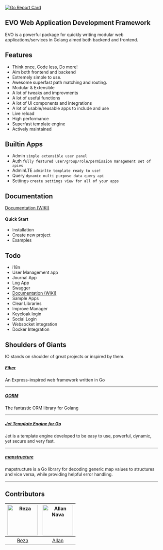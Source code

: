 [![Go Report Card](https://goreportcard.com/badge/github.com/iesreza/io)](https://goreportcard.com/report/github.com/iesreza/io)
## EVO Web Application Development Framework
EVO is a powerful package for quickly writing modular web applications/services in Golang aimed both backend and frontend.


## Features
 - Think once, Code less, Do more!
 - Aim both frontend and backend
 - Extremely simple to use.
 - Awesome superfast path matching and routing.
 - Modular & Extensible
 - A lot of tweaks and improvments
 - A lot of useful functions
 - A lot of UI components and integrations
 - A lot of usable/reusable apps to include and use
 - Live reload
 - High performance
 - Superfast template engine
 - Actively maintained
 
## Builtin Apps 
- Admin `simple extensible user panel`
- Auth `fully featured user/group/role/permission management set of apies`
- AdminLTE `adminlte template ready to use!`
- Query `dynamic multi purpose data query api`
- Settings `create settings view for all of your apps`


## Documentation

[Documentation (WIKI)](https://github.com/getevo/evo/wiki)  

#### Quick Start
 - Installation
 - Create new project
 - Examples

## Todo
- i18n
- User Management app
- Journal App
- Log App
- Swagger
- [Documentation (WIKI)](https://github.com/getevo/evo/wiki)  
- Sample Apps
- Clear Libraries
- Improve Manager
- Keycloak login
- Social Login
- Websocket integration
- Docker Integration

## Shoulders of Giants
IO stands on shoulder of great projects or inspired by them.

##### [Fiber](https://github.com/gofiber/fiber "Fiber")  
An Express-inspired web framework written in Go
_____
##### [GORM](https://github.com/jinzhu/gorm "GORM")  
The fantastic ORM library for Golang
_____


##### [Jet Template Engine for Go](https://github.com/CloudyKit/jet "Jet Template Engine for Go")  
Jet is a template engine developed to be easy to use, powerful, dynamic, yet secure and very fast.
_____

##### [mapstructure](https://github.com/mitchellh/mapstructure "mapstructure")  
mapstructure is a Go library for decoding generic map values to structures and vice versa, while providing helpful error handling.
_____



## Contributors

[<img alt="Reza" src="https://avatars1.githubusercontent.com/u/49395861?s=460&v=4" width="100">](https://github.com/iesreza) | [<img alt="Allan Nava" src="https://avatars0.githubusercontent.com/u/22498435?s=460&u=f715d7ae5a09d3ddaf1c278886ec86e59e86ed64&v=4" width="100">](https://github.com/Allan-Nava) |
:---:|:---:|
[Reza](https://github.com/iesreza)|[Allan](https://github.com/Allan-Nava)
